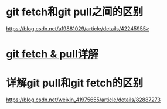 # git fetch和git pull之间的区别

https://blog.csdn.net/a19881029/article/details/42245955>

# [git fetch & pull详解](https://www.cnblogs.com/runnerjack/p/9342362.html)

# 详解git pull和git fetch的区别

<https://blog.csdn.net/weixin_41975655/article/details/82887273> 

